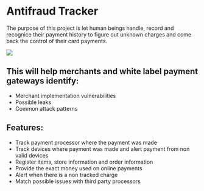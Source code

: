 # Antifraud Tracker 

The purpose of this project is let human beings handle, record and recognice their 
payment history to figure out unknown charges and come back the control of their card payments.



![](https://github.com/eduenriquez/antifraud-tracker/blob/dev/engine/public/images/capture-example.gif)


## This will help merchants and white label payment gateways identify:
* Merchant implementation vulnerabilities
* Possible leaks
* Common attack patterns

## Features:
* Track payment processor where the payment was made
* Track devices where payment was made and alert payment from non valid devices
* Register items, store information and order information
* Provide the exact money used on online payments 
* Alert when there is a non tracked charge
* Match possible issues with third party processors 


